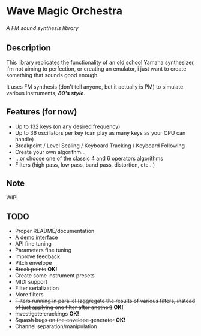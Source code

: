 # Wave Magic Orchestra
###### A FM sound synthesis library


## Description
This library replicates the functionality of an old school Yamaha synthesizer, i'm not aiming to perfection, or creating an emulator, i just want to create something that sounds good enough.

It uses FM synthesis ~~(don't tell anyone, but it actually is PM)~~ to simulate various instruments, ***80's style***.


## Features (for now)
* Up to 132 keys (on any desired frequency)
* Up to 36 oscillators per key (can play as many keys as your CPU can handle)
* Breakpoint / Level Scaling / Keyboard Tracking / Keyboard Following
* Create your own algorithm...
* ...or choose one of the classic 4 and 6 operators algorithms
* Filters (high pass, low pass, band pass, distortion, etc...)


## Note
WIP!


## TODO
* Proper README/documentation
* [A demo interface](https://github.com/jbatistareis/wmo-operator)
* API fine tuning
* Parameters fine tuning
* Improve feedback
* Pitch envelope
* ~~Break points~~ **OK!**
* Create some instrument presets
* MIDI support
* Filter serialization
* More filters
* ~~Filters running in parallel (aggregate the results of various filters, instead of just applying one filter after another)~~ **OK!**
* ~~Investigate crackings~~ **OK!**
* ~~Squash bugs on the envelope generator~~ **OK!**
* Channel separation/manipulation